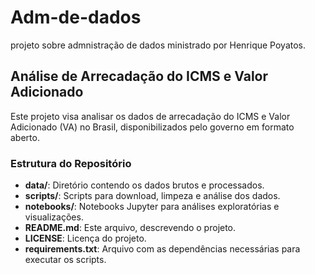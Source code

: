 # Adm-de-dados
projeto sobre admnistração de dados ministrado por Henrique Poyatos.


## Análise de Arrecadação do ICMS e Valor Adicionado

Este projeto visa analisar os dados de arrecadação do ICMS e Valor Adicionado (VA) no Brasil, disponibilizados pelo governo em formato aberto.

### Estrutura do Repositório

- **data/**: Diretório contendo os dados brutos e processados.
- **scripts/**: Scripts para download, limpeza e análise dos dados.
- **notebooks/**: Notebooks Jupyter para análises exploratórias e visualizações.
- **README.md**: Este arquivo, descrevendo o projeto.
- **LICENSE**: Licença do projeto.
- **requirements.txt**: Arquivo com as dependências necessárias para executar os scripts.
